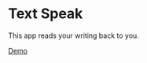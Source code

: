 # Text Speak
This app reads your writing back to you.

[Demo](https://callumgrayson.github.io/text-speech/)

